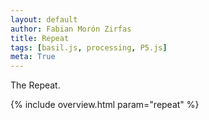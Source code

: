 ```yaml
---
layout: default
author: Fabian Morón Zirfas
title: Repeat
tags: [basil.js, processing, P5.js]
meta: True
---
```


The Repeat.

{% include overview.html param="repeat" %}